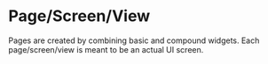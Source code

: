 # Page/Screen/View

Pages are created by combining basic and compound widgets. Each page/screen/view is meant to be an actual UI screen.